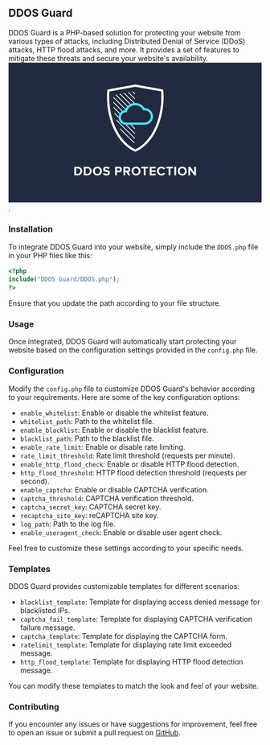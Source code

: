 ## DDOS Guard

DDOS Guard is a PHP-based solution for protecting your website from various types of attacks, including Distributed Denial of Service (DDoS) attacks, HTTP flood attacks, and more. It provides a set of features to mitigate these threats and secure your website's availability.
![DDOS](https://github.com/sharathc213/DDOS_Guard/blob/main/DDOS.jpg).
### Installation

To integrate DDOS Guard into your website, simply include the `DDOS.php` file in your PHP files like this:

```php
<?php
include("DDOS Guard/DDOS.php");
?>
```

Ensure that you update the path according to your file structure.

### Usage

Once integrated, DDOS Guard will automatically start protecting your website based on the configuration settings provided in the `config.php` file.

### Configuration

Modify the `config.php` file to customize DDOS Guard's behavior according to your requirements. Here are some of the key configuration options:

- `enable_whitelist`: Enable or disable the whitelist feature.
- `whitelist_path`: Path to the whitelist file.
- `enable_blacklist`: Enable or disable the blacklist feature.
- `blacklist_path`: Path to the blacklist file.
- `enable_rate_limit`: Enable or disable rate limiting.
- `rate_limit_threshold`: Rate limit threshold (requests per minute).
- `enable_http_flood_check`: Enable or disable HTTP flood detection.
- `http_flood_threshold`: HTTP flood detection threshold (requests per second).
- `enable_captcha`: Enable or disable CAPTCHA verification.
- `captcha_threshold`: CAPTCHA verification threshold.
- `captcha_secret_key`: CAPTCHA secret key.
- `recaptcha_site_key`: reCAPTCHA site key.
- `log_path`: Path to the log file.
- `enable_useragent_check`: Enable or disable user agent check.

Feel free to customize these settings according to your specific needs.

### Templates

DDOS Guard provides customizable templates for different scenarios:

- `blacklist_template`: Template for displaying access denied message for blacklisted IPs.
- `captcha_fail_template`: Template for displaying CAPTCHA verification failure message.
- `captcha_template`: Template for displaying the CAPTCHA form.
- `ratelimit_template`: Template for displaying rate limit exceeded message.
- `http_flood_template`: Template for displaying HTTP flood detection message.

You can modify these templates to match the look and feel of your website.

### Contributing

If you encounter any issues or have suggestions for improvement, feel free to open an issue or submit a pull request on [GitHub](https://github.com/your-username/your-repo).

